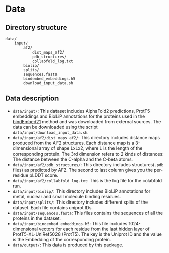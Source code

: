 # Data

## Directory structure

```
data/
    input/
        af2/
            dist_maps_af2/
            pdb_structures/
            collabfold_log.txt
        biolip/
        splits/
        sequences.fasta
        bindembed_embeddings.h5
        download_input_data.sh
```

## Data description

- `data/input/`: This dataset includes AlphaFold2 predictions, ProtT5 embeddings and BioLiP annotations for the proteins
  used in the [bindEmbed21](https://github.com/Rostlab/bindPredict) method and was downloaded from external sources.
  The data can be downloaded using the script `data/input/download_input_data.sh`.
- `data/input/af2/dist_maps_af2/`: This directory includes distance maps produced from the AF2 structures. Each distance
  map is a 3-dimensional array of shape LxLx2,
  where L is the length of the corresponding protein. The 3rd dimension refers to 2 kinds of distances: The distance
  between the C-alpha and the C-beta atoms.
- `data/input/af2/pdb_structures/`: This directory includes structures(`.pdb` files) as predicted by AF2. The second to
  last column gives you the per-residue pLDDT score.
- `data/input/af2/collabfold_log.txt`: This is the log file for the colabfold run.
- `data/input/biolip/`: This directory includes BioLiP annotations for metal, nuclear and small molecule binding residues. 
- `data/input/splits/`: This directory includes different splits of the dataset. Each file contains uniprot IDs.
- `data/input/sequences.fasta`: This files contains the sequences of all the proteins in the dataset.
- `data/input/bindembed_embeddings.h5`:
  This file includes 1024-dimensional vectors for each residue from the last hidden layer of ProtT5-XL-UniRef5028
  (ProtT5). The key is the Uniprot ID and the value is the Embedding of the corresponding protein.
- `data/output/`: This data is produced by this package.
